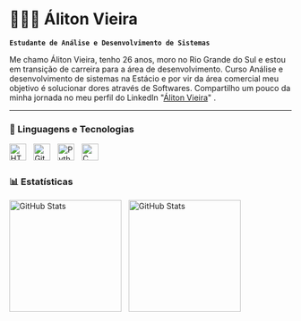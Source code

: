 # 👩🏻‍💻 Áliton Vieira

**`Estudante de Análise e Desenvolvimento de Sistemas`**

Me chamo Áliton Vieira, tenho 26 anos, moro no Rio Grande do Sul e estou em transição de carreira para a área de desenvolvimento. Curso Análise e desenvolvimento de sistemas na Estácio e por vir da área comercial meu objetivo é solucionar dores através de Softwares. Compartilho um pouco da minha jornada no meu perfil do LinkedIn "[Áliton Vieira](https://www.linkedin.com/in/aliton-vieira)" .

---

### 🤖 Linguagens e Tecnologias

<img 
    align="left" 
    alt="HTML"
    title="HTML" 
    width="30px" 
    style="padding-right: 10px;" 
    src="https://cdn.jsdelivr.net/gh/devicons/devicon@latest/icons/html5/html5-original.svg" 
/>
<img 
    align="left" 
    alt="Git" 
    title="Git"
    width="30px" 
    style="padding-right: 10px;" 
    src="https://cdn.jsdelivr.net/gh/devicons/devicon@latest/icons/git/git-original.svg" 
/>
<img 
    align="left" 
    alt="Python" 
    title="Python"
    width="30px" 
    style="padding-right: 10px;" 
    src="https://cdn.jsdelivr.net/gh/devicons/devicon@latest/icons/python/python-original.svg" 
/>
<img
    align="left"
    alt="C"
    title="C"
    width="30px"
    style="padding-rigth: 10px;"
    src="https://cdn.jsdelivr.net/gh/devicons/devicon@latest/icons/c/c-original.svg"
  />
          

<br/>
<br/>

### 📊 Estatísticas

<p>
  <img 
    align="left" 
    alt="GitHub Stats" 
    height="200" 
    style="padding-right: 10px;" 
    src="https://github-readme-stats.vercel.app/api?username=AlitonVieira&show_icons=true&theme=ayu-mirage&include_all_commits=true&locale=pt-br" 
  />

<img 
      align="left" 
      alt="GitHub Stats" 
      height="200" 
      src="https://github-readme-stats.vercel.app/api/top-langs/?username=AlitonVieira&theme=ayu-mirage&layout=compact&custom_title=Tecnologias&langs_count=9" 
  />

</p>



